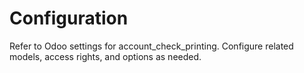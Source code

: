 # Configuration

Refer to Odoo settings for account_check_printing. Configure related models, access rights, and options as needed.
